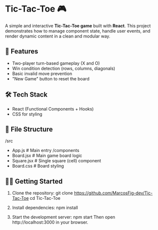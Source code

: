 # Tic-Tac-Toe 🎮

A simple and interactive **Tic-Tac-Toe game** built with **React**. This project demonstrates how to manage component state, handle user events, and render dynamic content in a clean and modular way.

## 🚀 Features

- Two-player turn-based gameplay (X and O)
- Win condition detection (rows, columns, diagonals)
- Basic invalid move prevention
- "New Game" button to reset the board

## 🛠️ Tech Stack

- React (Functional Components + Hooks)
- CSS for styling

## 📁 File Structure

/src
- App.js # Main entry
/components
- Board.jsx # Main game board logic
- Square.jsx # Single square (cell) component
- Board.css # Board styling

## 🧑‍💻 Getting Started

1. Clone the repository:
git clone https://github.com/MarcosFig-dev/Tic-Tac-Toe
cd Tic-Tac-Toe

2. Install dependencies:
npm install

3. Start the development server:
npm start
Then open http://localhost:3000 in your browser.
